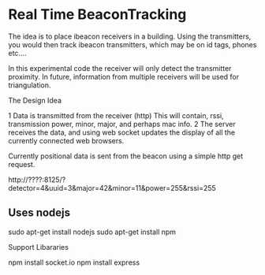 Real Time BeaconTracking
=========================

The idea is to place ibeacon receivers in a building. Using the transmitters, you would then track ibeacon transmitters, which may be on id tags, phones etc....

In this experimental code the receiver will only detect the transmitter proximity. In future, information from multiple receivers will be used for triangulation.

The Design Idea

1 Data is transmitted from the receiver (http)
  This will contain, rssi, transmission power, minor, major, and perhaps mac info.
2 The server receives the data, and using web socket updates the display of all the currently connected web browsers.

Currently positional data is sent from the beacon using a simple http get request.

http://????:8125/?detector=4&uuid=3&major=42&minor=11&power=255&rssi=255

Uses nodejs
-----------

sudo apt-get install nodejs
sudo apt-get install npm

Support Libararies

npm install socket.io
npm install express
